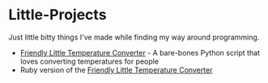# Little-Projects
Just little bitty things I've made while finding my way around programming.

* [Friendly Little Temperature Converter](https://github.com/morrisa-n/Little-Projects/Python/blob/master/friendlytemperatureconverter.py) - A bare-bones Python script that loves converting temperatures for people
* Ruby version of the [Friendly Little Temperature Converter](https://github.com/morrisa-n/Little-Projects/blob/master/Ruby/friendlytemperatureconverter.rb)
